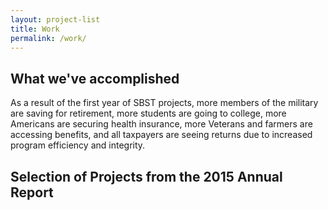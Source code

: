 ```yaml
---
layout: project-list
title: Work
permalink: /work/
---
```


## What we've accomplished

As a result of the first year of SBST projects, more members of the military are saving for retirement, more students are going to college, more Americans are securing health insurance, more Veterans and farmers are accessing benefits, and all taxpayers are seeing returns due to increased program efficiency and integrity.

## Selection of Projects from the 2015 Annual Report
